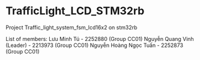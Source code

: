 # TrafficLight_LCD_STM32rb
Project Traffic_light_system_fsm_lcd16x2 on stm32rb

List of members:
      Lưu Minh Tú - 2252880 (Group CC01)
      Nguyễn Quang Vinh (Leader) - 2213973 (Group CC01)
      Nguyễn Hoàng Ngọc Tuấn - 2252873 (Group CC01)
